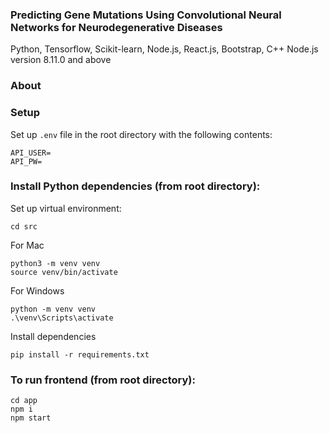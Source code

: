### Predicting Gene Mutations Using Convolutional Neural Networks for Neurodegenerative Diseases

Python, Tensorflow, Scikit-learn, Node.js, React.js, Bootstrap, C++
Node.js version 8.11.0 and above

### About


### Setup
Set up ```.env``` file in the root directory with the following contents:
```
API_USER=
API_PW=
```

### Install Python dependencies (from root directory):

Set up virtual environment:
```
cd src
```

For Mac
```
python3 -m venv venv
source venv/bin/activate
```

For Windows
```
python -m venv venv
.\venv\Scripts\activate
```


Install dependencies
```
pip install -r requirements.txt
```

### To run frontend (from root directory):
```
cd app
npm i
npm start
```
